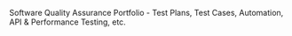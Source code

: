 
Software Quality Assurance Portfolio - Test Plans, Test Cases, Automation, API &amp; Performance Testing, etc.
